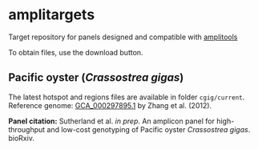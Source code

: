 # amplitargets
Target repository for panels designed and compatible with [amplitools](https://github.com/bensutherland/amplitools/)           

To obtain files, use the download button.       

## Pacific oyster (_Crassostrea gigas_)  ##
The latest hotspot and regions files are available in folder `cgig/current`.      
Reference genome: [GCA_000297895.1](https://www.ncbi.nlm.nih.gov/assembly/GCF_000297895.1/?shouldredirect=false) by Zhang et al. (2012).      

**Panel citation:** Sutherland et al. *in prep*. An amplicon panel for high-throughput and low-cost genotyping of Pacific oyster *Crassostrea gigas*. bioRxiv.




